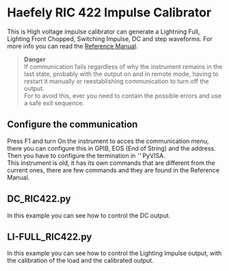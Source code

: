 # Haefely RIC 422 Impulse Calibrator

This is High voltage impulse calibrator can generate a Lightning Full, Lighting Front Chopped, Switching Impulse, DC and step waveforms. For more info you can read the [Reference Manual](https://github.com/juliancabaleiro/pyvisa-examples/blob/main/doc/Haefely-RIC-422-Reference-IMpulse-Calibrator-Version-1.0.pdf).

> **Danger**  
> If communication fails regardless of why the instrument remains in the last state, probably with the output on and in remote mode, having to restart it manually or reestablishing communication to turn off the output.  
For to avoid this, ever you need to contain the possible errors and use a safe exit sequence.


## Configure the communication

Press F1 and turn On the instrument to acces the communication menu, there you can configure this in GPIB, EOS (End of String) and the address.
Then you have to configure the termination in *''* PyVISA.  
This instrument is old, it has its own commands that are different from the current ones, there are few commands and they are found in the Reference Manual.

## DC_RIC422.py

In this example you can see how to control the DC output.

## LI-FULL_RIC422.py

In this example you can see how to control the Lighting Impulse output, with the calibration of the load and the calibrated output.

